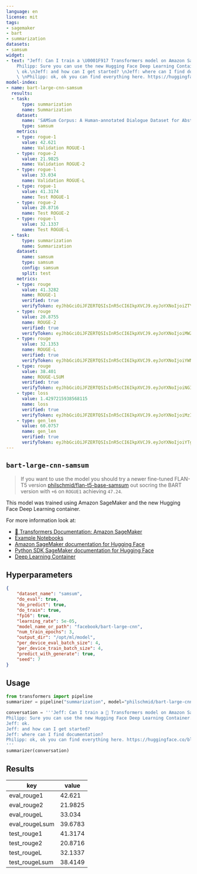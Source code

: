 ```yaml
---
language: en
license: mit
tags:
- sagemaker
- bart
- summarization
datasets:
- samsum
widget:
- text: "Jeff: Can I train a \U0001F917 Transformers model on Amazon SageMaker? \n\
    Philipp: Sure you can use the new Hugging Face Deep Learning Container. \nJeff:\
    \ ok.\nJeff: and how can I get started? \nJeff: where can I find documentation?\
    \ \nPhilipp: ok, ok you can find everything here. https://huggingface.co/blog/the-partnership-amazon-sagemaker-and-hugging-face\n"
model-index:
- name: bart-large-cnn-samsum
  results:
  - task:
      type: summarization
      name: Summarization
    dataset:
      name: 'SAMSum Corpus: A Human-annotated Dialogue Dataset for Abstractive Summarization'
      type: samsum
    metrics:
    - type: rogue-1
      value: 42.621
      name: Validation ROGUE-1
    - type: rogue-2
      value: 21.9825
      name: Validation ROGUE-2
    - type: rogue-l
      value: 33.034
      name: Validation ROGUE-L
    - type: rogue-1
      value: 41.3174
      name: Test ROGUE-1
    - type: rogue-2
      value: 20.8716
      name: Test ROGUE-2
    - type: rogue-l
      value: 32.1337
      name: Test ROGUE-L
  - task:
      type: summarization
      name: Summarization
    dataset:
      name: samsum
      type: samsum
      config: samsum
      split: test
    metrics:
    - type: rouge
      value: 41.3282
      name: ROUGE-1
      verified: true
      verifyToken: eyJhbGciOiJFZERTQSIsInR5cCI6IkpXVCJ9.eyJoYXNoIjoiZTYzNzZkZDUzOWQzNGYxYTJhNGE4YWYyZjA0NzMyOWUzMDNhMmVhYzY1YTM0ZTJhYjliNGE4MDZhMjhhYjRkYSIsInZlcnNpb24iOjF9.OOM6l3v5rJCndmUIJV-2SDh2NjbPo5IgQOSL-Ju1Gwbi1voL5amsDEDOelaqlUBE3n55KkUsMLZhyn66yWxZBQ
    - type: rouge
      value: 20.8755
      name: ROUGE-2
      verified: true
      verifyToken: eyJhbGciOiJFZERTQSIsInR5cCI6IkpXVCJ9.eyJoYXNoIjoiMWZiODFiYWQzY2NmOTc5YjA3NTI0YzQ1MzQ0ODk2NjgyMmVlMjA5MjZiNTJkMGRmZGEzN2M3MDNkMjkxMDVhYSIsInZlcnNpb24iOjF9.b8cPk2-IL24La3Vd0hhtii4tRXujh5urAwy6IVeTWHwYfXaURyC2CcQOWtlOx5bdO5KACeaJFrFBCGgjk-VGCQ
    - type: rouge
      value: 32.1353
      name: ROUGE-L
      verified: true
      verifyToken: eyJhbGciOiJFZERTQSIsInR5cCI6IkpXVCJ9.eyJoYXNoIjoiYWNmYzdiYWQ2ZWRkYzRiMGMxNWUwODgwZTdkY2NjZTc1NWE5NTFiMzU0OTU1N2JjN2ExYWQ2NGZkNjk5OTc4YSIsInZlcnNpb24iOjF9.Fzv4p-TEVicljiCqsBJHK1GsnE_AwGqamVmxTPI0WBNSIhZEhliRGmIL_z1pDq6WOzv3GN2YUGvhowU7GxnyAQ
    - type: rouge
      value: 38.401
      name: ROUGE-LSUM
      verified: true
      verifyToken: eyJhbGciOiJFZERTQSIsInR5cCI6IkpXVCJ9.eyJoYXNoIjoiNGI4MWY0NWMxMmQ0ODQ5MDhiNDczMDAzYzJkODBiMzgzYWNkMWM2YTZkZDJmNWJiOGQ3MmNjMGViN2UzYWI2ZSIsInZlcnNpb24iOjF9.7lw3h5k5lJ7tYFLZGUtLyDabFYd00l6ByhmvkW4fykocBy9Blyin4tdw4Xps4DW-pmrdMLgidHxBWz5MrSx1Bw
    - type: loss
      value: 1.4297215938568115
      name: loss
      verified: true
      verifyToken: eyJhbGciOiJFZERTQSIsInR5cCI6IkpXVCJ9.eyJoYXNoIjoiMzI0ZWNhNDM5YTViZDMyZGJjMDA1ZWFjYzNhOTdlOTFiNzhhMDBjNmM2MjA3ZmRkZjJjMjEyMGY3MzcwOTI2NyIsInZlcnNpb24iOjF9.oNaZsAtUDqGAqoZWJavlcW7PKx1AWsnkbhaQxadpOKk_u7ywJJabvTtzyx_DwEgZslgDETCf4MM-JKitZKjiDA
    - type: gen_len
      value: 60.0757
      name: gen_len
      verified: true
      verifyToken: eyJhbGciOiJFZERTQSIsInR5cCI6IkpXVCJ9.eyJoYXNoIjoiYTgwYWYwMDRkNTJkMDM5N2I2MWNmYzQ3OWM1NDJmODUyZGViMGE4ZTdkNmIwYWM2N2VjZDNmN2RiMDE4YTYyYiIsInZlcnNpb24iOjF9.PbXTcNYX_SW-BuRQEcqyc21M7uKrOMbffQSAK6k2GLzTVRrzZxsDC57ktKL68zRY8fSiRGsnknOwv-nAR6YBCQ
---
```


## `bart-large-cnn-samsum`

> If you want to use the model you should try a newer fine-tuned FLAN-T5 version [philschmid/flan-t5-base-samsum](https://huggingface.co/philschmid/flan-t5-base-samsum) out socring the BART version with `+6` on `ROGUE1` achieving `47.24`.



This model was trained using Amazon SageMaker and the new Hugging Face Deep Learning container.

For more information look at:
- [🤗 Transformers Documentation: Amazon SageMaker](https://huggingface.co/transformers/sagemaker.html)
- [Example Notebooks](https://github.com/huggingface/notebooks/tree/master/sagemaker)
- [Amazon SageMaker documentation for Hugging Face](https://docs.aws.amazon.com/sagemaker/latest/dg/hugging-face.html)
- [Python SDK SageMaker documentation for Hugging Face](https://sagemaker.readthedocs.io/en/stable/frameworks/huggingface/index.html)
- [Deep Learning Container](https://github.com/aws/deep-learning-containers/blob/master/available_images.md#huggingface-training-containers)

## Hyperparameters
```json
{
    "dataset_name": "samsum",
    "do_eval": true,
    "do_predict": true,
    "do_train": true,
    "fp16": true,
    "learning_rate": 5e-05,
    "model_name_or_path": "facebook/bart-large-cnn",
    "num_train_epochs": 3,
    "output_dir": "/opt/ml/model",
    "per_device_eval_batch_size": 4,
    "per_device_train_batch_size": 4,
    "predict_with_generate": true,
    "seed": 7
}
```

## Usage
```python
from transformers import pipeline
summarizer = pipeline("summarization", model="philschmid/bart-large-cnn-samsum")

conversation = '''Jeff: Can I train a 🤗 Transformers model on Amazon SageMaker? 
Philipp: Sure you can use the new Hugging Face Deep Learning Container. 
Jeff: ok.
Jeff: and how can I get started? 
Jeff: where can I find documentation? 
Philipp: ok, ok you can find everything here. https://huggingface.co/blog/the-partnership-amazon-sagemaker-and-hugging-face                                           
'''
summarizer(conversation)
```

## Results

| key | value |
| --- | ----- |
| eval_rouge1 | 42.621 |
| eval_rouge2 | 21.9825 |
| eval_rougeL | 33.034 |
| eval_rougeLsum | 39.6783 |
| test_rouge1 | 41.3174 |
| test_rouge2 | 20.8716 |
| test_rougeL | 32.1337 |
| test_rougeLsum | 38.4149 |

